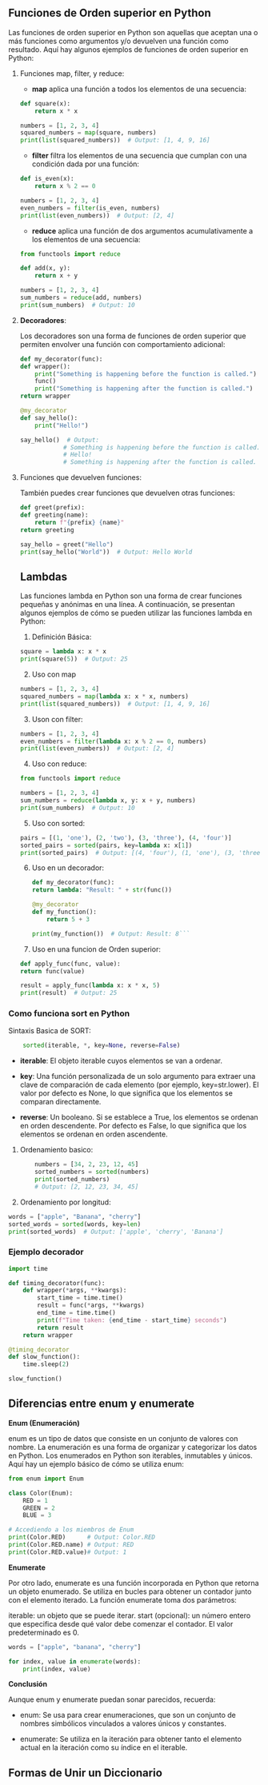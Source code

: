 ## Funciones de Orden superior en Python 

Las funciones de orden superior en Python son aquellas que aceptan una o más funciones como argumentos y/o devuelven una función como resultado. Aquí hay algunos ejemplos de funciones de orden superior en Python:

1. Funciones map, filter, y reduce:

    - **map** aplica una función a todos los elementos de una secuencia:
    ```python
    def square(x):
        return x * x

    numbers = [1, 2, 3, 4]
    squared_numbers = map(square, numbers)
    print(list(squared_numbers))  # Output: [1, 4, 9, 16]
    ```
    - **filter** filtra los elementos de una secuencia que cumplan con una condición dada por una función:
    ```python
    def is_even(x):
        return x % 2 == 0

    numbers = [1, 2, 3, 4]
    even_numbers = filter(is_even, numbers)
    print(list(even_numbers))  # Output: [2, 4]
    ```

    - **reduce** aplica una función de dos argumentos acumulativamente a los elementos de una secuencia:

    ```python
    from functools import reduce

    def add(x, y):
        return x + y

    numbers = [1, 2, 3, 4]
    sum_numbers = reduce(add, numbers)
    print(sum_numbers)  # Output: 10
    ```

2. **Decoradores**:

    Los decoradores son una forma de funciones de orden superior que permiten envolver una función con comportamiento adicional:
    ```python
    def my_decorator(func):
    def wrapper():
        print("Something is happening before the function is called.")
        func()
        print("Something is happening after the function is called.")
    return wrapper

    @my_decorator
    def say_hello():
        print("Hello!")

    say_hello()  # Output:
                # Something is happening before the function is called.
                # Hello!
                # Something is happening after the function is called.
    ```

3. Funciones que devuelven funciones:

    También puedes crear funciones que devuelven otras funciones:    

    ```python
    def greet(prefix):
    def greeting(name):
        return f"{prefix} {name}"
    return greeting

    say_hello = greet("Hello")
    print(say_hello("World"))  # Output: Hello World

    ```

    ## Lambdas
    Las funciones lambda en Python son una forma de crear funciones pequeñas y anónimas en una línea. A continuación, se presentan algunos ejemplos de cómo se pueden utilizar las funciones lambda en Python:
    
    1. Definición Básica:
    ```python 
    square = lambda x: x * x
    print(square(5))  # Output: 25
    ```

    2. Uso con map

    ```python
    numbers = [1, 2, 3, 4]
    squared_numbers = map(lambda x: x * x, numbers)
    print(list(squared_numbers))  # Output: [1, 4, 9, 16]
    ```
    3. Uson con filter:
    ```python
    numbers = [1, 2, 3, 4]
    even_numbers = filter(lambda x: x % 2 == 0, numbers)
    print(list(even_numbers))  # Output: [2, 4]
    ```

    4. Uso con reduce:
    ```python
    from functools import reduce

    numbers = [1, 2, 3, 4]
    sum_numbers = reduce(lambda x, y: x + y, numbers)
    print(sum_numbers)  # Output: 10
    ```
    5. Uso con sorted:

    ```python
    pairs = [(1, 'one'), (2, 'two'), (3, 'three'), (4, 'four')]
    sorted_pairs = sorted(pairs, key=lambda x: x[1])
    print(sorted_pairs)  # Output: [(4, 'four'), (1, 'one'), (3, 'three'), (2, 'two')]
    ```
    6. Uso en un decorador:
        ```python
        def my_decorator(func):
        return lambda: "Result: " + str(func())

        @my_decorator
        def my_function():
            return 5 + 3

        print(my_function())  # Output: Result: 8```

    7. Uso en una funcion de Orden superior:

    ```python
    def apply_func(func, value):
    return func(value)

    result = apply_func(lambda x: x * x, 5)
    print(result)  # Output: 25
    ```
### Como funciona sort en Python
Sintaxis Basica de SORT:
        
```python
    sorted(iterable, *, key=None, reverse=False)
```
- **iterable**: El objeto iterable cuyos elementos se van a ordenar.

- **key**: Una función personalizada de un solo argumento para extraer una clave de comparación de cada elemento (por ejemplo, key=str.lower). El valor por defecto es None, lo que significa que los elementos se comparan directamente.
- **reverse**: Un booleano. Si se establece a True, los elementos se ordenan en orden descendente. Por defecto es False, lo que significa que los elementos se ordenan en orden ascendente.


1. Ordenamiento basico:

    ```python
        numbers = [34, 2, 23, 12, 45]
        sorted_numbers = sorted(numbers)
        print(sorted_numbers)  
        # Output: [2, 12, 23, 34, 45]
    ```
2. Ordenamiento por longitud:
```python
words = ["apple", "Banana", "cherry"]
sorted_words = sorted(words, key=len)
print(sorted_words)  # Output: ['apple', 'cherry', 'Banana']
```    
    
### Ejemplo decorador

```python
import time

def timing_decorator(func):
    def wrapper(*args, **kwargs):
        start_time = time.time()
        result = func(*args, **kwargs)
        end_time = time.time()
        print(f"Time taken: {end_time - start_time} seconds")
        return result
    return wrapper

@timing_decorator
def slow_function():
    time.sleep(2)

slow_function()

```
    
    

## Diferencias entre **enum** y **enumerate**
**Enum (Enumeración)**

enum es un tipo de datos que consiste en un conjunto de valores con nombre. La enumeración es una forma de organizar y categorizar los datos en Python. Los enumerados en Python son iterables, inmutables y únicos. Aquí hay un ejemplo básico de cómo se utiliza enum:

```python
from enum import Enum

class Color(Enum):
    RED = 1
    GREEN = 2
    BLUE = 3

# Accediendo a los miembros de Enum
print(Color.RED)      # Output: Color.RED
print(Color.RED.name) # Output: RED
print(Color.RED.value)# Output: 1
```

**Enumerate**

Por otro lado, enumerate es una función incorporada en Python que retorna un objeto enumerado. Se utiliza en bucles para obtener un contador junto con el elemento iterado. La función enumerate toma dos parámetros:

iterable: un objeto que se puede iterar.
start (opcional): un número entero que especifica desde qué valor debe comenzar el contador. El valor predeterminado es 0.
```python
words = ["apple", "banana", "cherry"]

for index, value in enumerate(words):
    print(index, value)
```

**Conclusión**

Aunque enum y enumerate puedan sonar parecidos, recuerda:

- enum: 
    Se usa para crear enumeraciones, que son un     conjunto de nombres simbólicos vinculados a     valores únicos y constantes.

- enumerate: 
    Se utiliza en la iteración para obtener
    tanto el elemento actual en la  iteración como su índice en el iterable.


## Formas de Unir un Diccionario    